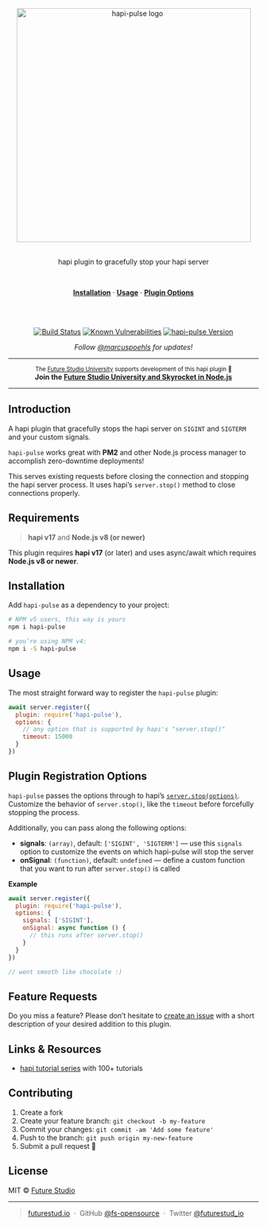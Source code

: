 <div align="center">
  <img width="471" style="max-width:100%;" src="https://raw.githubusercontent.com/fs-opensource/hapi-pulse/master/media/hapi-pulse.png" alt="hapi-pulse logo">

  <br/>
  <br/>

  <p>
    hapi plugin to gracefully stop your hapi server
  </p>
  <br/>
  <p>
    <a href="#installation"><strong>Installation</strong></a> ·
    <a href="#usage"><strong>Usage</strong></a> ·
    <a href="#plugin-registration-options"><strong>Plugin Options</strong></a>
  </p>
  <br/>
  <br/>
  <p>
     <a href="https://travis-ci.org/fs-opensource/hapi-pulse"><img src="https://camo.githubusercontent.com/9f56ef242c6f588f74f39f0bd61c1acd34d853af/68747470733a2f2f7472617669732d63692e6f72672f66732d6f70656e736f757263652f686170692d67656f2d6c6f636174652e7376673f6272616e63683d6d6173746572" alt="Build Status" data-canonical-src="https://travis-ci.org/fs-opensource/hapi-pulse.svg?branch=master" style="max-width:100%;"></a>
    <a href="https://snyk.io/test/github/fs-opensource/hapi-pulse"><img src="https://snyk.io/test/github/fs-opensource/hapi-pulse/badge.svg" alt="Known Vulnerabilities" data-canonical-src="https://snyk.io/test/github/fs-opensource/hapi-pulse" style="max-width:100%;"></a>
    <a href="https://www.npmjs.com/package/hapi-pulse"><img src="https://img.shields.io/npm/v/hapi-pulse.svg" alt="hapi-pulse Version" data-canonical-src="https://img.shields.io/npm/v/hapi-pulse.svg" style="max-width:100%;"></a>
  </p>
  <p>
    <em>Follow <a href="http://twitter.com/marcuspoehls">@marcuspoehls</a> for updates!</em>
  </p>
</div>

------

<p align="center"><sup>The <a href="https://futurestud.io">Future Studio University</a> supports development of this hapi plugin 🚀</sup>
<br><b>
Join the <a href="https://futurestud.io/university">Future Studio University and Skyrocket in Node.js</a></b>
</p>

------


## Introduction
A hapi plugin that gracefully stops the hapi server on `SIGINT` and `SIGTERM` and your custom signals.

`hapi-pulse` works great with **PM2** and other Node.js process manager to accomplish zero-downtime deployments!

This serves existing requests before closing the connection and stopping the hapi server process.
It uses hapi’s `server.stop()` method to close connections properly.


## Requirements
> **hapi v17** and **Node.js v8 (or newer)**

This plugin requires **hapi v17** (or later) and uses async/await which requires **Node.js v8 or newer**.


## Installation
Add `hapi-pulse` as a dependency to your project:

```bash
# NPM v5 users, this way is yours
npm i hapi-pulse

# you’re using NPM v4:
npm i -S hapi-pulse
```


## Usage
The most straight forward way to register the `hapi-pulse` plugin:

```js
await server.register({
  plugin: require('hapi-pulse'),
  options: {
    // any option that is supported by hapi's "server.stop()"
    timeout: 15000
  }
})
```


## Plugin Registration Options
`hapi-pulse` passes the options through to hapi’s [`server.stop(options)`](https://hapijs.com/api#-await-serverstopoptions).
Customize the behavior of `server.stop()`, like the `timeout` before forcefully stopping the process.

Additionally, you can pass along the following options:

- **signals**: `(array)`, default: `['SIGINT', 'SIGTERM']` — use this `signals` option to customize the events on which hapi-pulse will stop the server
- **onSignal**: `(function)`, default: `undefined` — define a custom function that you want to run after `server.stop()` is called

**Example**

```js
await server.register({
  plugin: require('hapi-pulse'),
  options: {
    signals: ['SIGINT'],
    onSignal: async function () {
      // this runs after server.stop()
    }
  }
})

// went smooth like chocolate :)
```


## Feature Requests
Do you miss a feature? Please don’t hesitate to
[create an issue](https://github.com/fs-opensource/hapi-pulse/issues) with a short description of your desired addition to this plugin.


## Links & Resources

- [hapi tutorial series](https://futurestud.io/tutorials/hapi-get-your-server-up-and-running) with 100+ tutorials


## Contributing

1.  Create a fork
2.  Create your feature branch: `git checkout -b my-feature`
3.  Commit your changes: `git commit -am 'Add some feature'`
4.  Push to the branch: `git push origin my-new-feature`
5.  Submit a pull request 🚀


## License

MIT © [Future Studio](https://futurestud.io)

---

> [futurestud.io](https://futurestud.io) &nbsp;&middot;&nbsp;
> GitHub [@fs-opensource](https://github.com/fs-opensource/) &nbsp;&middot;&nbsp;
> Twitter [@futurestud_io](https://twitter.com/futurestud_io)
